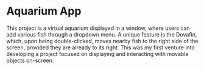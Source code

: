 # Aquarium App
This project is a virtual aquarium displayed in a window, where users can add various fish through a dropdown menu. A unique feature is the Dovafin, which, upon being double-clicked, moves nearby fish to the right side of the screen, provided they are already to its right. This was my first venture into developing a project focused on displaying and interacting with movable objects on-screen.
